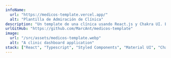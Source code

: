 ```yaml
---
infoName:
  url: "https://medicos-template.vercel.app/"
  alt: "Plantilla de Admiración de Clínica"
description: "Un template de una clínica usando React.js y Chakra UI. Esta plantilla es una representación de un administrador para una clínica mostrando cita médica, enlaces y mas información de un proceso de seguimiento de medico-paciente. Este proyecto me dio la oportunidad de encontrar trabajo como desarrollador Front-end React.js y TypeScript"
urlGitHub: "https://github.com/MarcAnt/medicos-template"
image:
  url: "/src/assets/medicos-template.webp"
  alt: "A clinic dashboard application"
stack: ["React", "Typescript", "Styled Components", "Material UI", "Chakra UI"]
---
```

